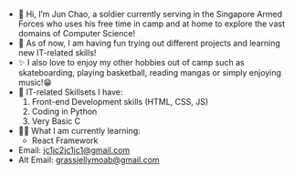 - 👋 Hi, I’m Jun Chao, a soldier currently serving in the Singapore Armed Forces who uses his free time in camp and at home to explore the vast domains of Computer Science! 
- 👀 As of now, I am having fun trying out different projects and learning new IT-related skills! 
- ✨ I also love to enjoy my other hobbies out of camp such as skateboarding, playing basketball, reading mangas or simply enjoying music!😁
- 🌱 IT-related Skillsets I have: 
  1) Front-end Development skills (HTML, CSS, JS)
  2) Coding in Python
  3) Very Basic C
- ✍🏻 What I am currently learning:
  - React Framework
- Email: jc1jc2jc1jc1@gmail.com 
- Alt Email: grassjellymoab@gmail.com


